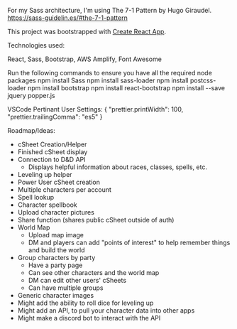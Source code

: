 For my Sass architecture, I'm using The 7-1 Pattern by Hugo Giraudel.
https://sass-guidelin.es/#the-7-1-pattern

This project was bootstrapped with [Create React App](https://github.com/facebookincubator/create-react-app).

Technologies used:

React, Sass, Bootstrap, AWS Amplify, Font Awesome

Run the following commands to ensure you have all the required node packages
npm install Sass
npm install sass-loader
npm install postcss-loader
npm install bootstrap
npm install react-bootstrap
npm install --save jquery popper.js

VSCode Pertinant User Settings:
{
"prettier.printWidth": 100,
"prettier.trailingComma": "es5"
}

Roadmap/Ideas:

- cSheet Creation/Helper
- Finished cSheet display
- Connection to D&D API
  - Displays helpful information about races, classes, spells, etc.
- Leveling up helper
- Power User cSheet creation
- Multiple characters per account
- Spell lookup
- Character spellbook
- Upload character pictures
- Share function (shares public cSheet outside of auth)
- World Map
  - Upload map image
  - DM and players can add "points of interest" to help remember things and build the world
- Group characters by party
  - Have a party page
  - Can see other characters and the world map
  - DM can edit other users' cSheets
  - Can have multiple groups
- Generic character images
- Might add the ability to roll dice for leveling up
- Might add an API, to pull your character data into other apps
- Might make a discord bot to interact with the API
